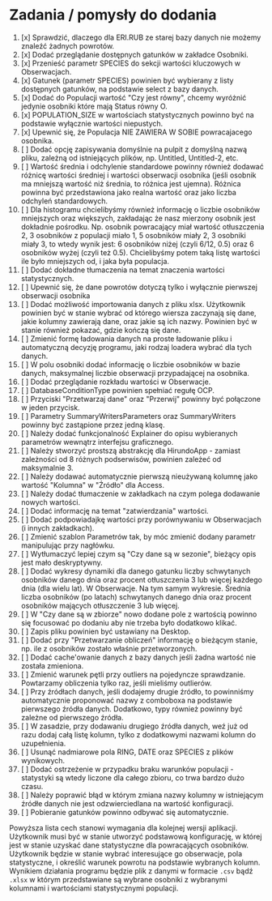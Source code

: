 # Zadania / pomysły do dodania

1.  [x] Sprawdzić, dlaczego dla ERI.RUB ze starej bazy danych nie możemy znaleźć żadnych powrotów.
2.  [x] Dodać przeglądanie dostępnych gatunków w zakładce Osobniki.
3.  [x] Przenieść parametr SPECIES do sekcji wartości kluczowych w Obserwacjach.
4.  [x] Gatunek (parametr SPECIES) powinien być wybierany z listy dostępnych gatunków, na podstawie select z bazy danych.
5.  [x] Dodać do Populacji wartość "Czy jest równy", chcemy wyróżnić jedynie osobniki które mają Status równy O.
6.  [x] POPULATION_SIZE w wartościach statystycznych powinno być na podstawie wyłącznie wartości niepustych.
7.  [x] Upewnić się, że Populacja NIE ZAWIERA W SOBIE powracajacego osobnika.
8.  [ ] Dodać opcję zapisywania domyślnie na pulpit z domyślną nazwą pliku, zależną od istniejących plików, np. Untitled, Untitled-2, etc.
9.  [ ] Wartość średnia i odchylenie standardowe powinny również dodawać różnicę wartości średniej i wartości obserwacji osobnika (jeśli osobnik ma mniejszą wartość niż średnia, to różnica jest ujemna). Różnica powinna być przedstawiona jako realna wartość oraz jako liczba odchyleń standardowych.
10. [ ] Dla histogramu chcielibyśmy również informację o liczbie osobników mniejszych oraz większych, zakładając że nasz mierzony osobnik jest dokładnie pośrodku. Np. osobnik powracający miał wartość otłuszczenia 2, 3 osobników z populacji miało 1, 5 osobników miały 2, 3 osobniki miały 3, to wtedy wynik jest: 6 osobników niżej (czyli 6/12, 0.5) oraz 6 osobników wyżej (czyli też 0.5). Chcielibyśmy potem taką listę wartości ile było mniejszych od, i jaka była populacja.
11. [ ] Dodać dokładne tłumaczenia na temat znaczenia wartości statystycznych.
12. [ ] Upewnić się, że dane powrotów dotyczą tylko i wyłącznie pierwszej obserwacji osobnika
13. [ ] Dodać możliwość importowania danych z pliku xlsx. Użytkownik powinien być w stanie wybrać od którego wiersza zaczynają się dane, jakie kolumny zawierają dane, oraz jakie są ich nazwy. Powinien być w stanie również pokazać, gdzie kończą się dane.
14. [ ] Zmienić formę ładowania danych na proste ładowanie pliku i automatyczną decyzję programu, jaki rodzaj loadera wybrać dla tych danych.
15. [ ] W polu osobniki dodać informację o liczbie osobników w bazie danych, maksymalnej liczbie obserwacji przypadającej na osobnika.
16. [ ] Dodać przeglądanie rozkładu wartości w Obserwacje.
17. [ ] DatabaseConditionType powinien spełniać regułę OCP.
18. [ ] Przyciski "Przetwarzaj dane" oraz "Przerwij" powinny być połączone w jeden przycisk.
19. [ ] Parametry SummaryWritersParameters oraz SummaryWriters powinny być zastąpione przez jedną klasę.
20. [ ] Należy dodać funkcjonalność Explainer do opisu wybieranych parametrów wewnątrz interfejsu graficznego.
21. [ ] Należy stworzyć prostszą abstrakcję dla HirundoApp - zamiast zależności od 8 różnych podserwisów, powinien zależeć od maksymalnie 3.
22. [ ] Należy dodawać automatycznie pierwszą nieużywaną kolumnę jako wartość "Kolumna" w "Źródło" dla Access.
23. [ ] Należy dodać tłumaczenie w zakładkach na czym polega dodawanie nowych wartości.
24. [ ] Dodać informację na temat "zatwierdzania" wartości.
25. [ ] Dodać podpowiadajkę wartości przy porównywaniu w Obserwacjach (i innych zakładkach).
26. [ ] Zmienić szablon Parametrów tak, by móc zmienić dodany parametr manipulując przy nagłówku.
27. [ ] Wytłumaczyć lepiej czym są "Czy dane są w sezonie", bieżący opis jest mało deskryptywny.
28. [ ] Dodać wykresy dynamiki dla danego gatunku liczby schwytanych osobników danego dnia oraz procent otłuszczenia 3 lub więcej każdego dnia (dla wielu lat). W Obserwacje. Na tym samym wykresie. Średnia liczba osobników (po latach) schwytanych danego dnia oraz procent osobników mających otłuszczenie 3 lub więcej.
29. [ ] W "Czy dane są w zbiorze" nowo dodane pole z wartością powinno się focusować po dodaniu aby nie trzeba było dodatkowo klikać.
30. [ ] Zapis pliku powinien być ustawiany na Desktop.
31. [ ] Dodać przy "Przetwarzanie obliczeń" informację o bieżącym stanie, np. ile z osobników zostało właśnie przetworzonych.
32. [ ] Dodać cache'owanie danych z bazy danych jeśli żadna wartość nie została zmieniona.
33. [ ] Zmienić warunek pętli przy outliers na pojedyncze sprawdzanie. Powtarzamy obliczenia tylko raz, jeśli mieliśmy outlierów.
34. [ ] Przy źródłach danych, jeśli dodajemy drugie źródło, to powinniśmy automatycznie proponować nazwy z comboboxa na podstawie pierwszego źródła danych. Dodatkowo, typy również powinny być zależne od pierwszego źródła.
35. [ ] W zasadzie, przy dodawaniu drugiego źródła danych, weź już od razu dodaj całą listę kolumn, tylko z dodatkowymi nazwami kolumn do uzupełnienia.
36. [ ] Usunąć nadmiarowe pola RING, DATE oraz SPECIES z plików wynikowych.
37. [ ] Dodać ostrzeżenie w przypadku braku warunków populacji - statystyki są wtedy liczone dla całego zbioru, co trwa bardzo dużo czasu.
38. [ ] Należy poprawić błąd w którym zmiana nazwy kolumny w istniejącym źródłe danych nie jest odzwierciedlana na wartość konfiguracji.
39. [ ] Pobieranie gatunków powinno odbywać się automatycznie.

Powyższa lista cech stanowi wymagania dla kolejnej wersji aplikacji. Użytkownik musi być w stanie utworzyć podstawową konfigurację, w której jest w stanie uzyskać dane statystyczne dla powracających osobników. Użytkownik będzie w stanie wybrać interesujące go obserwacje, pola statystyczne, i określić warunek powrotu na podstawie wybranych kolumn. Wynikiem działania programu będzie plik z danymi w formacie `.csv` bądź `.xlsx` w którym przedstawiane są wybrane osobniki z wybranymi kolumnami i wartościami statystycznymi populacji.
